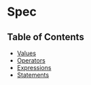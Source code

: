 # Spec

## Table of Contents

- [Values](./Values.md)
- [Operators](./Operators.md)
- [Expressions](./Expressions.md)
- [Statements](./Statements.md)
